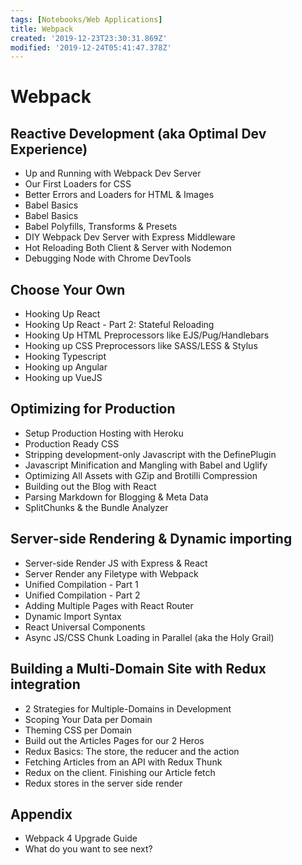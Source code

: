 ```yaml
---
tags: [Notebooks/Web Applications]
title: Webpack
created: '2019-12-23T23:30:31.869Z'
modified: '2019-12-24T05:41:47.378Z'
---
```


# Webpack

## Reactive Development (aka Optimal Dev Experience)
- Up and Running with Webpack Dev Server
- Our First Loaders for CSS
- Better Errors and Loaders for HTML & Images
- Babel Basics
- Babel Basics
- Babel Polyfills, Transforms & Presets
- DIY Webpack Dev Server with Express Middleware
- Hot Reloading Both Client & Server with Nodemon
- Debugging Node with Chrome DevTools

## Choose Your Own 
- Hooking Up React
- Hooking Up React - Part 2: Stateful Reloading
- Hooking Up HTML Preprocessors like EJS/Pug/Handlebars
- Hooking up CSS Preprocessors like SASS/LESS & Stylus
- Hooking Typescript
- Hooking up Angular
- Hooking up VueJS

## Optimizing for Production
- Setup Production Hosting with Heroku
- Production Ready CSS
- Stripping development-only Javascript with the DefinePlugin
- Javascript Minification and Mangling with Babel and Uglify
- Optimizing All Assets with GZip and Brotilli Compression
- Building out the Blog with React
- Parsing Markdown for Blogging & Meta Data
- SplitChunks & the Bundle Analyzer

## Server-side Rendering & Dynamic importing
- Server-side Render JS with Express & React
- Server Render any Filetype with Webpack
- Unified Compilation - Part 1
- Unified Compilation - Part 2
- Adding Multiple Pages with React Router
- Dynamic Import Syntax
- React Universal Components
- Async JS/CSS Chunk Loading in Parallel (aka the Holy Grail)

## Building a Multi-Domain Site with Redux integration
- 2 Strategies for Multiple-Domains in Development 
- Scoping Your Data per Domain
- Theming CSS per Domain
- Build out the Articles Pages for our 2 Heros
- Redux Basics: The store, the reducer and the action
- Fetching Articles from an API with Redux Thunk
- Redux on the client. Finishing our Article fetch
- Redux stores in the server side render

## Appendix
- Webpack 4 Upgrade Guide
- What do you want to see next?
